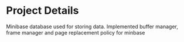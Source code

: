 # Project Details
Minibase database used for storing data.
Implemented buffer manager, frame manager and page replacement policy for minbase
